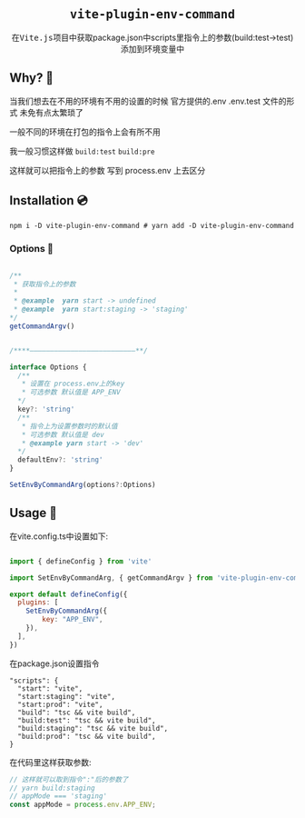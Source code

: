 <h2 align='center'><samp>vite-plugin-env-command</samp></h2>

<p align='center'>在<samp>Vite.js</samp>项目中获取package.json中scripts里指令上的参数(build:test->test)添加到环境变量中 </p>


## Why? 🤔
当我们想去在不用的环境有不用的设置的时候
官方提供的.env .env.test 文件的形式 未免有点太繁琐了

一般不同的环境在打包的指令上会有所不用

我一般习惯这样做 `build:test` `build:pre`

这样就可以把指令上的参数 写到 process.env 上去区分

## Installation 💿

```
npm i -D vite-plugin-env-command # yarn add -D vite-plugin-env-command

```

### Options 🎁

```js

/**
 * 获取指令上的参数
 * 
 * @example  yarn start -> undefined
 * @example  yarn start:staging -> 'staging'
*/
getCommandArgv()


/****——————————————————————————**/

interface Options {
  /**
   * 设置在 process.env上的key
   * 可选参数 默认值是 APP_ENV
  */
  key?: 'string'
  /**
   * 指令上为设置参数时的默认值 
   * 可选参数 默认值是 dev
   * @example yarn start -> 'dev'
  */
  defaultEnv?: 'string'
}

SetEnvByCommandArg(options?:Options)

```


## Usage 🚀

在vite.config.ts中设置如下:

```js

import { defineConfig } from 'vite'

import SetEnvByCommandArg, { getCommandArgv } from 'vite-plugin-env-command';

export default defineConfig({
  plugins: [
    SetEnvByCommandArg({
        key: "APP_ENV",
    }),
  ],
})

```
在package.json设置指令
```
"scripts": {
  "start": "vite",
  "start:staging": "vite",
  "start:prod": "vite",
  "build": "tsc && vite build",
  "build:test": "tsc && vite build",
  "build:staging": "tsc && vite build",
  "build:prod": "tsc && vite build",
}
```



在代码里这样获取参数:

```js
// 这样就可以取到指令":"后的参数了 
// yarn build:staging 
// appMode === 'staging'
const appMode = process.env.APP_ENV;
```